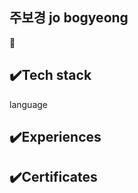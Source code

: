<!--title-->
## 주보경 jo bogyeong
🤚
<!--content-->
## ✔️Tech stack
language

## ✔️Experiences
## ✔️Certificates
